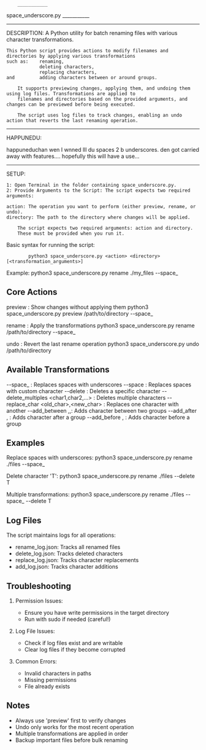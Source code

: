         ___________
space_underscore.py
        ___________
_ _ _ _ _ _
DESCRIPTION: A Python utility for batch renaming files with various character transformations.

    This Python script provides actions to modify filenames and directories by applying various transformations 
    such as:    renaming, 
                deleting characters, 
                replacing characters, 
    and         adding characters between or around groups. 

        It supports previewing changes, applying them, and undoing them using log files. Transformations are applied to 
        filenames and directories based on the provided arguments, and changes can be previewed before being executed.
        
        The script uses log files to track changes, enabling an undo action that reverts the last renaming operation.

_ _ _ _ _ 
HAPPUNEDU: 

happuneduchan wen I wnned lll du spaces 2 b underscores. den got carried away with features.... hopefully this will have a use...

_ _ _ _
SETUP:

    1: Open Terminal in the folder containing space_underscore.py.
    2: Provide Arguments to the Script: The script expects two required arguments:

    action: The operation you want to perform (either preview, rename, or undo).
    directory: The path to the directory where changes will be applied.

        The script expects two required arguments: action and directory.
        These must be provided when you run it.

Basic syntax for running the script:

            python3 space_underscore.py <action> <directory> [<transformation_arguments>]

Example:
    python3 space_underscore.py rename ./my_files --space_

Core Actions
-----------
preview : Show changes without applying them
    python3 space_underscore.py preview /path/to/directory --space_

rename  : Apply the transformations
    python3 space_underscore.py rename /path/to/directory --space_

undo    : Revert the last rename operation
    python3 space_underscore.py undo /path/to/directory

Available Transformations
-----------------------
--space_                             : Replaces spaces with underscores
--space <char>                       : Replaces spaces with custom character
--delete <char>                      : Deletes a specific character
--delete_multiples <char1,char2,...> : Deletes multiple characters
--replace_char <old_char>,<new_char> : Replaces one character with another
--add_between <group1>,<group2>,<char>: Adds character between two groups
--add_after <group>,<char>          : Adds character after a group
--add_before <group>,<char>         : Adds character before a group

Examples
--------
Replace spaces with underscores:
    python3 space_underscore.py rename ./files --space_

Delete character 'T':
    python3 space_underscore.py rename ./files --delete T

Multiple transformations:
    python3 space_underscore.py rename ./files --space_ --delete T

Log Files
---------
The script maintains logs for all operations:
- rename_log.json: Tracks all renamed files
- delete_log.json: Tracks deleted characters
- replace_log.json: Tracks character replacements
- add_log.json: Tracks character additions

Troubleshooting
--------------
1. Permission Issues:
   - Ensure you have write permissions in the target directory
   - Run with sudo if needed (careful!)

2. Log File Issues:
   - Check if log files exist and are writable
   - Clear log files if they become corrupted

3. Common Errors:
   - Invalid characters in paths
   - Missing permissions
   - File already exists

Notes
-----
- Always use 'preview' first to verify changes
- Undo only works for the most recent operation
- Multiple transformations are applied in order
- Backup important files before bulk renaming

